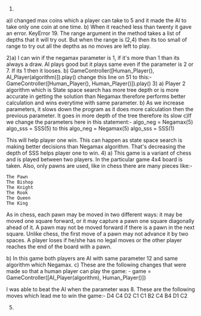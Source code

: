 1)
a)I changed max coins which a player can take to 5 and it made the AI to take only one coin at one time.
b) When it reached less than twenty it gave an error. KeyError 19. The range argument in the method takes a list of depths that it will try out. But when the range is (2,4) then its too small of range to try out all the depths as no moves are left to play.

2)a) I can win if the negamax parameter is 1, if it's more than 1 than its always a draw. AI plays good but it plays same even if the parameter is 2 or 7. If its 1 then it looses.
b) GameController([Human_Player(), AI_Player(algorithm)]).play() change this line on 51 to this:-
   GameController([Human_Player(), Human_Player()]).play()
3)
a) Player 2 algorithm which is State space search has more tree depth or is more accurate in getting the solution than Negamax therefore performs better calculation and wins everytime with same parameter.
b) As we increase parameters, it slows down the program as it does more calculation then the previous parameter. It goes in more depth of the tree therefore its slow
c)If we change the parameters here in this statement:-
    algo_neg = Negamax(5)
    algo_sss = SSS(5)
  to this 
    algo_neg = Negamax(5)
    algo_sss = SSS(1)
  
  This will help player one win. This can happen as state space search is making better decisions than Negamax algorithm. That's decreasing the depth of SSS helps           player one to win.
4)
a) This game is a variant of chess and is played between two players. In the particular game 4x4 board is taken. Also, only pawns are used, like in chess there are many pieces like:-

    The Pawn
    The Bishop
    The Knight
    The Rook
    The Queen
    The King
As in chess, each pawn may be moved in two different ways: it may be moved one square forward, or it may capture a pawn one square diagonally ahead of it. A pawn may not be moved forward if there is a pawn in the next square. Unlike chess, the first move of a pawn may not advance it by two spaces. A player loses if he/she has no legal moves or the other player reaches the end of the board with a pawn. 

b) In this game both players are AI with same parameter 12 and same algorithm which Negamax.
c) These are the following changes that were made so that a human player can play the game: -
             game = GameController([AI_Player(algorithm), 
             Human_Player()])

I was able to beat the AI when the parameter was 8. These are the following moves which lead me to win the game:-
D4 C4
D2 C1
C1 B2
C4 B4
D1 C2

5)
